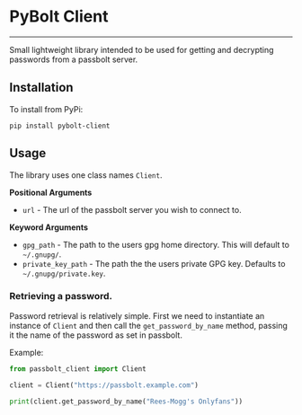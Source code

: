 # PyBolt Client

----

Small lightweight library intended to be used for getting and decrypting passwords from a passbolt server.

## Installation

To install from PyPi:
```shell
pip install pybolt-client
```

## Usage

The library uses one class names `Client`.

**Positional Arguments**

* `url` - The url of the passbolt server you wish to connect to.

**Keyword Arguments**

* `gpg_path` - The path to the users gpg home directory. This will default to `~/.gnupg/`.
* `private_key_path` - The path the the users private GPG key. Defaults to `~/.gnupg/private.key`.
### Retrieving a password.
Password retrieval is relatively simple. First we need to instantiate an instance of `Client` and then 
call the `get_password_by_name` method, passing it the name of the password as set in passbolt. 

Example:

```python
from passbolt_client import Client

client = Client("https://passbolt.example.com")

print(client.get_password_by_name("Rees-Mogg's Onlyfans"))

```
